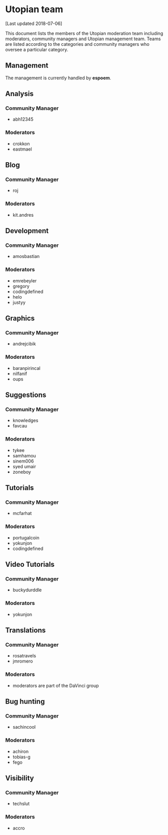 # Utopian team

[Last updated 2018-07-06]

This document lists the members of the Utopian moderation team including moderators, community managers and Utopian management team. Teams are listed according to the categories and community managers who oversee a particular category.

## Management

The management is currently handled by **espoem**.

## Analysis

### Community Manager

- abh12345

### Moderators

- crokkon
- eastmael

## Blog

### Community Manager

- roj

### Moderators

- kit.andres

## Development

### Community Manager

- amosbastian

### Moderators

- emrebeyler
- gregory
- codingdefined
- helo
- justyy

## Graphics

### Community Manager

- andrejcibik

### Moderators

- baranpirincal
- nilfanif
- oups

## Suggestions

### Community Manager

- knowledges
- favcau

### Moderators

- tykee
- samhamou
- sinem006
- syed umair
- zoneboy

## Tutorials

### Community Manager

- mcfarhat

### Moderators

- portugalcoin
- yokunjon
- codingdefined

## Video Tutorials

### Community Manager

- buckydurddle

### Moderators

- yokunjon

## Translations

### Community Manager

- rosatravels
- jmromero

### Moderators

- moderators are part of the DaVinci group

## Bug hunting

### Community Manager

- sachincool

### Moderators

- achiron
- tobias-g
- fego

## Visibility

### Community Manager

- techslut

### Moderators

- accro